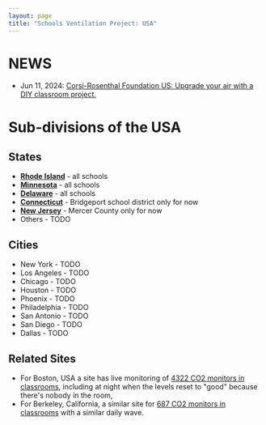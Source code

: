 ```yaml
---
layout: page
title: "Schools Ventilation Project: USA"
---
```


# NEWS

* Jun 11, 2024: [Corsi-Rosenthal Foundation US: Upgrade your air with a DIY classroom project.](https://www.cleanairk12.com/)

# Sub-divisions of the USA

## States

* [**Rhode Island**](../RI/) - all schools
* [**Minnesota**](../MN/) - all schools
* [**Delaware**](../DE/) - all schools
* [**Connecticut**](../CT/) - Bridgeport school district only for now 
* [**New Jersey**](../NJ/) - Mercer County only for now
* Others - TODO

## Cities

* New York - TODO
* Los Angeles - TODO
* Chicago - TODO
* Houston - TODO
* Phoenix - TODO
* Philadelphia - TODO
* San Antonio - TODO
* San Diego - TODO
* Dallas - TODO

## Related Sites

* For Boston, USA a site has live monitoring of [4322 CO2 monitors in classrooms](https://bostonschoolsiaq.terrabase.com/), including at night when the levels reset to "good" because there's nobody in the room,
* For Berkeley, California, a similar site for [687 CO2 monitors in classrooms](https://berkeleyusdpublic.iaqdashboard.ca/public-portal.html) with a similar daily wave.